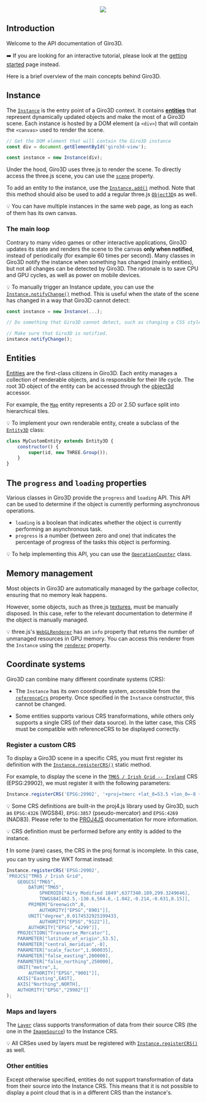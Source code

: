 <div align="center">
  <a href="https://giro3d.org">
    <img src="/images/giro3d_logo.svg">
  </a>
</div>

## Introduction

Welcome to the API documentation of Giro3D.

➡️ If you are looking for an interactive tutorial, please look at the  [getting started](https://giro3d.org/tutorials/getting-started.html) page instead.

Here is a brief overview of the main concepts behind Giro3D.

## Instance

The [`Instance`](./classes/core.Instance.html) is the entry point of a Giro3D context. It contains [**entities**](./modules/entities.html) that represent dynamically updated objects and make the most of a Giro3D scene. Each instance is hosted by a DOM element (a `<div>`) that will contain the `<canvas>` used to render the scene.

```js
// Get the DOM element that will contain the Giro3D instance
const div = document.getElementById('giro3d-view');

const instance = new Instance(div);
```

Under the hood, Giro3D uses three.js to render the scene. To directly access the three.js scene, you can use the [`scene`](./classes/core.Instance.html#scene) property.

To add an entity to the instance, use the [`Instance.add()`](./classes/core.Instance.html#add) method. Note that this method should also be used to add a regular three.js [`Object3D`](https://threejs.org/docs/?q=obje#api/en/core/Object3D)s as well.

💡 You can have multiple instances in the same web page, as long as each of them has its own canvas.

### The main loop

Contrary to many video games or other interactive applications, Giro3D updates its state and renders the scene to the canvas **only when notified**, instead of periodically (for example 60 times per second). Many classes in Giro3D notify the instance when something has changed (mainly entities), but not all changes can be detected by Giro3D. The rationale is to save CPU and GPU cycles, as well as power on mobile devices.

💡 To manually trigger an Instance update, you can use the [`Instance.notifyChange()`](./classes/core.Instance.html#notifyChange) method. This is useful when the state of the scene has changed in a way that Giro3D cannot detect:

```js
const instance = new Instance(...);

// Do something that Giro3D cannot detect, such as changing a CSS style.

// Make sure that Giro3D is notified.
instance.notifyChange();
```

## Entities

[Entities](./modules/entities.html) are the first-class citizens in Giro3D. Each entity manages a collection of renderable objects, and is responsible for their life cycle. The root 3D object of the entity can be accessed through the [object3d](./classes/entities.Entity3D.html#object3d) accessor.

For example, the [`Map`](./classes/entities.Map.html) entity represents a 2D or 2.5D surface split into hierarchical tiles.

💡 To implement your own renderable entity, create a subclass of the [`Entity3D`](./classes/entities.Entity3D.html) class:

```js
class MyCustomEntity extends Entity3D {
    constructor() {
        super(id, new THREE.Group());
    }
}
```

## The `progress` and `loading` properties

Various classes in Giro3D provide the `progress` and `loading` API. This API can be used to determine if the object is currently performing asynchronous operations.

- `loading` is a boolean that indicates whether the object is currently performing an asynchronous task.
- `progress` is a number (between zero and one) that indicates the percentage of progress of the tasks this object is performing.

💡 To help implementing this API, you can use the [`OperationCounter`](./classes/core.OperationCounter.html) class.

## Memory management

Most objects in Giro3D are automatically managed by the garbage collector, ensuring that no memory leak happens.

However, some objects, such as three.js [textures](https://threejs.org/docs/?q=texture#api/en/textures/Texture), must be manually disposed. In this case, refer to the relevant documentation to determine if the object is manually managed.

💡 three.js's [`WebGLRenderer`](https://threejs.org/docs/index.html?q=webglrenderer#api/en/renderers/WebGLRenderer.info) has an `info` property that returns the number of unmanaged resources in GPU memory. You can access this renderer from the `Instance` using the [`renderer`](./classes/core.Instance.html#renderer) property.

## Coordinate systems

Giro3D can combine many different coordinate systems (CRS):

- The `Instance` has its own coordinate system, accessible from the [`referenceCrs`](./classes/core.Instance.html#referenceCrs) property. Once specified in the `Instance` constructor, this cannot be changed.

- Some entities supports various CRS transformations, while others only supports a single CRS (of their data source). In the latter case, this CRS must be compatible with referenceCRS to be displayed correctly.

### Register a custom CRS

To display a Giro3D scene in a specific CRS, you must first register its definition with the [`Instance.registerCRS()`](./classes/core.Instance.html#registerCRS) static method.

For example, to display the scene in the [`TM65 / Irish Grid -- Ireland`](https://epsg.io/29902) CRS (EPSG:29902), we must register it with the following parameters:

```ts
Instance.registerCRS('EPSG:29902', '+proj=tmerc +lat_0=53.5 +lon_0=-8 +k=1.000035 +x_0=200000 +y_0=250000 +a=6377340.189 +rf=299.3249646 +towgs84=482.5,-130.6,564.6,-1.042,-0.214,-0.631,8.15 +units=m +no_defs +type=crs');
```

💡 Some CRS definitions are built-in the proj4.js library used by Giro3D, such as `EPSG:4326` (WGS84), `EPSG:3857` (pseudo-mercator) and `EPSG:4269` (NAD83). Please refer to the [PROJ4JS](http://proj4js.org/) documentation for more information.

💡 CRS definition must be performed before any entity is added to the instance.

❗ In some (rare) cases, the CRS in the proj format is incomplete. In this case, you can try using the WKT format instead:

```ts
Instance.registerCRS('EPSG:29902',
`PROJCS["TM65 / Irish Grid",
    GEOGCS["TM65",
        DATUM["TM65",
            SPHEROID["Airy Modified 1849",6377340.189,299.3249646],
            TOWGS84[482.5,-130.6,564.6,-1.042,-0.214,-0.631,8.15]],
        PRIMEM["Greenwich",0,
            AUTHORITY["EPSG","8901"]],
        UNIT["degree",0.0174532925199433,
            AUTHORITY["EPSG","9122"]],
        AUTHORITY["EPSG","4299"]],
    PROJECTION["Transverse_Mercator"],
    PARAMETER["latitude_of_origin",53.5],
    PARAMETER["central_meridian",-8],
    PARAMETER["scale_factor",1.000035],
    PARAMETER["false_easting",200000],
    PARAMETER["false_northing",250000],
    UNIT["metre",1,
        AUTHORITY["EPSG","9001"]],
    AXIS["Easting",EAST],
    AXIS["Northing",NORTH],
    AUTHORITY["EPSG","29902"]]`
);
```

### Maps and layers

The [`Layer`](./classes/core.layer.Layer.html) class supports transformation of data from their source CRS (the one in the [`ImageSource`](./classes/sources.ImageSource.html)) to the Instance CRS.

💡 All CRSes used by layers must be registered with [`Instance.registerCRS()`](./classes/core.Instance.html#registerCRS) as well.

### Other entities

Except otherwise specified, entities do not support transformation of data from their source into the Instance CRS. This means that it is not possible to display a point cloud that is in a different CRS than the instance's.

